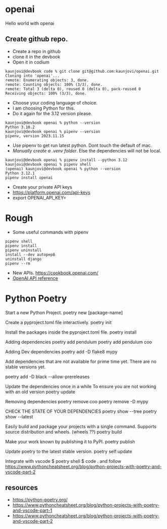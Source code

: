 # openai
Hello world with openai

## Create github repo. 

- Create a repo in github 
- clone it in the devbook
- Open it in codium 

```
kaunjovi@devbook code % git clone git@github.com:kaunjovi/openai.git
Cloning into 'openai'...
remote: Enumerating objects: 3, done.
remote: Counting objects: 100% (3/3), done.
remote: Total 3 (delta 0), reused 0 (delta 0), pack-reused 0
Receiving objects: 100% (3/3), done.
```

- Choose your coding language of choice. 
- I am choosing Python for this. 
- Do it again for the 3.12 version please. 

```
kaunjovi@devbook openai % python --version 
Python 3.10.2
kaunjovi@devbook openai % pipenv --version 
pipenv, version 2023.11.15
```

- Use pipenv to get run latest python. Dont touch the default of mac. 
- *Manually create a .venv folder*. Else the dependencies will not be local. 


```
kaunjovi@devbook openai % pipenv install --python 3.12
kaunjovi@devbook openai % pipenv shell 
(openai) kaunjovi@devbook openai % python --version 
Python 3.12.1
pipenv install openai

```

- Create your private API keys 
- https://platform.openai.com/api-keys
- export OPENAI_API_KEY=<the key from openai>

# Rough 

- Some useful commands with pipenv 

```
pipenv shell 
pipenv install 
pipenv uninstall 
install --dev autopep8
uninstall django
pipenv --rm
```

- New APIs. https://cookbook.openai.com/
- [OpenAI API reference](https://platform.openai.com/docs/api-reference/authentication)


# Python Poetry 

Start a new Python Project.
poetry new [package-name]	

Create a pyproject.toml file interactively.
poetry init	

Install the packages inside the pyproject.toml file.
poetry install	

Adding dependencies
poetry add pendulum
poetry add pendulum coo

Adding Dev dependencies
poetry add -D flake8 mypy

Add dependencies that are not available for prime time yet. 
There are no stable versions yet. 

poetry add -D black --allow-prereleases

Update the dependencies once in a while 
To ensure you are not working with an old version 
poetry update


Removing dependencies
poetry remove coo
poetry remove -D mypy

CHECK THE STATE OF YOUR DEPENDENCIES
poetry show --tree
poetry show --latest


Easily build and package your projects with a single command.
Supports source distribution and wheels. (wheels ??)
poetry build

Make your work known by publishing it to PyPI.
poetry publish

Update poetry to the latest stable version.
poetry self:update	

Integrate with vscode
$ poetry shell
$ code .
and follow https://www.pythoncheatsheet.org/blog/python-projects-with-poetry-and-vscode-part-2



## resources 
- https://python-poetry.org/
- https://www.pythoncheatsheet.org/blog/python-projects-with-poetry-and-vscode-part-1
- https://www.pythoncheatsheet.org/blog/python-projects-with-poetry-and-vscode-part-2


